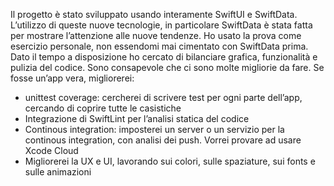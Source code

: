 Il progetto è stato sviluppato usando interamente SwiftUI e SwiftData.
L’utilizzo di queste nuove tecnologie, in particolare SwiftData è stata fatta per
mostrare l’attenzione alle nuove tendenze. Ho usato la prova come esercizio
personale, non essendomi mai cimentato con SwiftData prima.
Dato il tempo a disposizione ho cercato di bilanciare grafica, funzionalità e pulizia
del codice.
Sono consapevole che ci sono molte migliorie da fare.
Se fosse un’app vera, migliorerei:
- unittest coverage: cercherei di scrivere test per ogni parte dell’app, cercando di
coprire tutte le casistiche
- Integrazione di SwiftLint per l’analisi statica del codice
- Continous integration: imposterei un server o un servizio per la continous
integration, con analisi dei push. Vorrei provare ad usare Xcode Cloud
- Migliorerei la UX e UI, lavorando sui colori, sulle spaziature, sui fonts e sulle
animazioni
